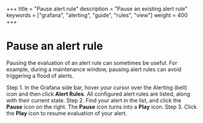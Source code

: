 +++
title = "Pause alert rule"
description = "Pause an existing alert rule"
keywords = ["grafana", "alerting", "guide", "rules", "view"]
weight = 400
+++

# Pause an alert rule

Pausing the evaluation of an alert rule can sometimes be useful. For example, during a maintenance window, pausing alert rules can avoid triggering a flood of alerts.

Step 1. In the Grafana side bar, hover your cursor over the Alerting (bell) icon and then click **Alert Rules**. All configured alert rules are listed, along with their current state.
Step 2. Find your alert in the list, and click the **Pause** icon on the right. The **Pause** icon turns into a **Play** icon.
Step 3. Click the **Play** icon to resume evaluation of your alert.
